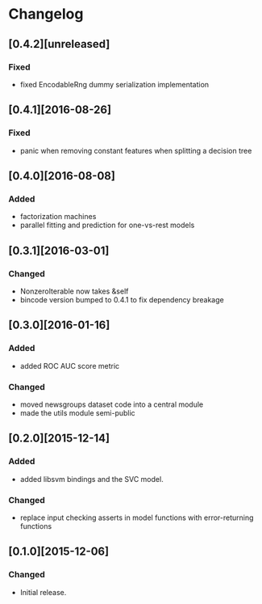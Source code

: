 # Changelog

## [0.4.2][unreleased]
### Fixed
- fixed EncodableRng dummy serialization implementation

## [0.4.1][2016-08-26]
### Fixed
- panic when removing constant features when splitting
  a decision tree

## [0.4.0][2016-08-08]
### Added
- factorization machines
- parallel fitting and prediction for one-vs-rest models

## [0.3.1][2016-03-01]
### Changed
- NonzeroIterable now takes &self
- bincode version bumped to 0.4.1 to fix dependency breakage

## [0.3.0][2016-01-16]
### Added
- added ROC AUC score metric

### Changed
- moved newsgroups dataset code into a central module
- made the utils module semi-public

## [0.2.0][2015-12-14]
### Added
- added libsvm bindings and the SVC model.
### Changed
- replace input checking asserts in model functions with error-returning functions

## [0.1.0][2015-12-06]
### Changed
- Initial release.
